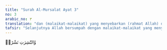 ```yaml
---
title: "Surah Al-Mursalat Ayat 3"
no: 3
arabic_no: ٣
translation: "dan (malaikat-malaikat) yang menyebarkan (rahmat Allah) dengan seluas-luasnya,"
tafsir: "Selanjutnya Allah bersumpah dengan malaikat-malaikat yang menyebarkan rahmat-Nya seluas-luasnya. Terdapat berbagai macam penafsiran tentang kata an-nasyirat di sini. Ada yang mengartikannya dengan malaikat yang menebarkan maut kepada orang yang ditetapkan kematiannya tanpa diketahui sedikit pun. Ada pula yang menafsirkannya dengan malaikat yang menebarkan dan meratakan syariat-syariat Allah kepada sekalian nabi dan rasul-Nya."
---
```

وَّالنّٰشِرٰتِ نَشْرًاۙ